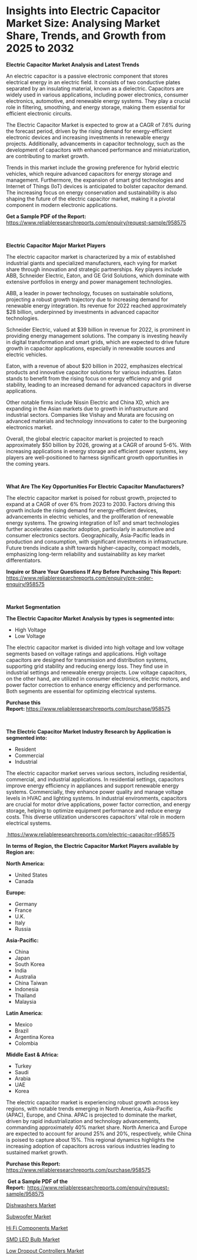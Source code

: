 <p><h1>Insights into Electric Capacitor Market Size: Analysing Market Share, Trends, and Growth from 2025 to 2032</h1></p><p><strong>Electric Capacitor Market Analysis and Latest Trends</strong></p>
<p><p>An electric capacitor is a passive electronic component that stores electrical energy in an electric field. It consists of two conductive plates separated by an insulating material, known as a dielectric. Capacitors are widely used in various applications, including power electronics, consumer electronics, automotive, and renewable energy systems. They play a crucial role in filtering, smoothing, and energy storage, making them essential for efficient electronic circuits.</p><p>The Electric Capacitor Market is expected to grow at a CAGR of 7.6% during the forecast period, driven by the rising demand for energy-efficient electronic devices and increasing investments in renewable energy projects. Additionally, advancements in capacitor technology, such as the development of capacitors with enhanced performance and miniaturization, are contributing to market growth.</p><p>Trends in this market include the growing preference for hybrid electric vehicles, which require advanced capacitors for energy storage and management. Furthermore, the expansion of smart grid technologies and Internet of Things (IoT) devices is anticipated to bolster capacitor demand. The increasing focus on energy conservation and sustainability is also shaping the future of the electric capacitor market, making it a pivotal component in modern electronic applications.</p></p>
<p><strong>Get a Sample PDF of the Report:&nbsp;</strong> <a href="https://www.reliableresearchreports.com/enquiry/request-sample/958575?utm_campaign=31&utm_medium=2&utm_source=Github&utm_content=ia&utm_term=11022025&utm_id=electric-capacitor">https://www.reliableresearchreports.com/enquiry/request-sample/958575</a></p>
<p>&nbsp;</p>
<p><strong>Electric Capacitor Major Market Players</strong></p>
<p><p>The electric capacitor market is characterized by a mix of established industrial giants and specialized manufacturers, each vying for market share through innovation and strategic partnerships. Key players include ABB, Schneider Electric, Eaton, and GE Grid Solutions, which dominate with extensive portfolios in energy and power management technologies.</p><p>ABB, a leader in power technology, focuses on sustainable solutions, projecting a robust growth trajectory due to increasing demand for renewable energy integration. Its revenue for 2022 reached approximately $28 billion, underpinned by investments in advanced capacitor technologies.</p><p>Schneider Electric, valued at $39 billion in revenue for 2022, is prominent in providing energy management solutions. The company is investing heavily in digital transformation and smart grids, which are expected to drive future growth in capacitor applications, especially in renewable sources and electric vehicles.</p><p>Eaton, with a revenue of about $20 billion in 2022, emphasizes electrical products and innovative capacitor solutions for various industries. Eaton stands to benefit from the rising focus on energy efficiency and grid stability, leading to an increased demand for advanced capacitors in diverse applications.</p><p>Other notable firms include Nissin Electric and China XD, which are expanding in the Asian markets due to growth in infrastructure and industrial sectors. Companies like Vishay and Murata are focusing on advanced materials and technology innovations to cater to the burgeoning electronics market.</p><p>Overall, the global electric capacitor market is projected to reach approximately $50 billion by 2026, growing at a CAGR of around 5-6%. With increasing applications in energy storage and efficient power systems, key players are well-positioned to harness significant growth opportunities in the coming years.</p></p>
<p>&nbsp;</p>
<p><strong>What Are The Key Opportunities For Electric Capacitor Manufacturers?</strong></p>
<p><p>The electric capacitor market is poised for robust growth, projected to expand at a CAGR of over 6% from 2023 to 2030. Factors driving this growth include the rising demand for energy-efficient devices, advancements in electric vehicles, and the proliferation of renewable energy systems. The growing integration of IoT and smart technologies further accelerates capacitor adoption, particularly in automotive and consumer electronics sectors. Geographically, Asia-Pacific leads in production and consumption, with significant investments in infrastructure. Future trends indicate a shift towards higher-capacity, compact models, emphasizing long-term reliability and sustainability as key market differentiators.</p></p>
<p><strong>Inquire or Share Your Questions If Any Before Purchasing This Report:</strong> <a href="https://www.reliableresearchreports.com/enquiry/pre-order-enquiry/958575?utm_campaign=31&utm_medium=2&utm_source=Github&utm_content=ia&utm_term=11022025&utm_id=electric-capacitor">https://www.reliableresearchreports.com/enquiry/pre-order-enquiry/958575</a></p>
<p>&nbsp;</p>
<p><strong>Market Segmentation</strong></p>
<p><strong>The Electric Capacitor Market Analysis by types is segmented into:</strong></p>
<p><ul><li>High Voltage</li><li>Low Voltage</li></ul></p>
<p><p>The electric capacitor market is divided into high voltage and low voltage segments based on voltage ratings and applications. High voltage capacitors are designed for transmission and distribution systems, supporting grid stability and reducing energy loss. They find use in industrial settings and renewable energy projects. Low voltage capacitors, on the other hand, are utilized in consumer electronics, electric motors, and power factor correction to enhance energy efficiency and performance. Both segments are essential for optimizing electrical systems.</p></p>
<p><strong>Purchase this Report:&nbsp;</strong><a href="https://www.reliableresearchreports.com/purchase/958575?utm_campaign=31&utm_medium=2&utm_source=Github&utm_content=ia&utm_term=11022025&utm_id=electric-capacitor">https://www.reliableresearchreports.com/purchase/958575</a></p>
<p>&nbsp;</p>
<p><strong>The Electric Capacitor Market Industry Research by Application is segmented into:</strong></p>
<p><ul><li>Resident</li><li>Commercial</li><li>Industrial</li></ul></p>
<p><p>The electric capacitor market serves various sectors, including residential, commercial, and industrial applications. In residential settings, capacitors improve energy efficiency in appliances and support renewable energy systems. Commercially, they enhance power quality and manage voltage levels in HVAC and lighting systems. In industrial environments, capacitors are crucial for motor drive applications, power factor correction, and energy storage, helping to optimize equipment performance and reduce energy costs. This diverse utilization underscores capacitors’ vital role in modern electrical systems.</p></p>
<p><a href="https://www.reliableresearchreports.com/electric-capacitor-r958575?utm_campaign=31&utm_medium=2&utm_source=Github&utm_content=ia&utm_term=11022025&utm_id=electric-capacitor">&nbsp;https://www.reliableresearchreports.com/electric-capacitor-r958575</a></p>
<p><strong>In terms of Region, the Electric Capacitor Market Players available by Region are:</strong></p>
<p>
    <p> <strong> North America: </strong>
        <ul>
            <li>United States</li>
            <li>Canada</li>
        </ul>
        </p> 
    <p> <strong> Europe: </strong>
        <ul>
            <li>Germany</li>
            <li>France</li>
            <li>U.K.</li>
            <li>Italy</li>
            <li>Russia</li>
        </ul>
        </p> 
    <p> <strong> Asia-Pacific: </strong>
        <ul>
            <li>China</li>
            <li>Japan</li>
            <li>South Korea</li>
            <li>India</li>
            <li>Australia</li>
            <li>China Taiwan</li>
            <li>Indonesia</li>
            <li>Thailand</li>
            <li>Malaysia</li>
        </ul>
        </p> 
    <p> <strong> Latin America: </strong>
        <ul>
            <li>Mexico</li>
            <li>Brazil</li>
            <li>Argentina Korea</li>
            <li>Colombia</li>
        </ul>
        </p> 
    <p> <strong> Middle East & Africa: </strong>
        <ul>
            <li>Turkey</li>
            <li>Saudi</li>
            <li>Arabia</li>
            <li>UAE</li>
            <li>Korea</li>
        </ul>
    </p>
    </p>
<p><p>The electric capacitor market is experiencing robust growth across key regions, with notable trends emerging in North America, Asia-Pacific (APAC), Europe, and China. APAC is projected to dominate the market, driven by rapid industrialization and technology advancements, commanding approximately 40% market share. North America and Europe are expected to account for around 25% and 20%, respectively, while China is poised to capture about 15%. This regional dynamics highlights the increasing adoption of capacitors across various industries leading to sustained market growth.</p></p>
<p><strong>Purchase this Report: </strong><a href="https://www.reliableresearchreports.com/purchase/958575?utm_campaign=31&utm_medium=2&utm_source=Github&utm_content=ia&utm_term=11022025&utm_id=electric-capacitor">https://www.reliableresearchreports.com/purchase/958575</a></p>
<p>&nbsp;<strong>Get a Sample PDF of the Report:&nbsp;&nbsp;</strong><a href="https://www.reliableresearchreports.com/enquiry/request-sample/958575?utm_campaign=31&utm_medium=2&utm_source=Github&utm_content=ia&utm_term=11022025&utm_id=electric-capacitor">https://www.reliableresearchreports.com/enquiry/request-sample/958575</a></p>
<p><strong></strong></p>
<p><p><a href="https://github.com/bogganbillie6969/Market-Research-Report-List-1/blob/main/dishwashers-market.md?utm_campaign=31&utm_medium=2&utm_source=Github&utm_content=ia&utm_term=11022025&utm_id=electric-capacitor">Dishwashers Market</a></p><p><a href="https://github.com/boisetwa16/Market-Research-Report-List-1/blob/main/subwoofer-market.md?utm_campaign=31&utm_medium=2&utm_source=Github&utm_content=ia&utm_term=11022025&utm_id=electric-capacitor">Subwoofer Market</a></p><p><a href="https://github.com/vioarapoyil/Market-Research-Report-List-1/blob/main/hi-fi-components-market.md?utm_campaign=31&utm_medium=2&utm_source=Github&utm_content=ia&utm_term=11022025&utm_id=electric-capacitor">Hi Fi Components Market</a></p><p><a href="https://github.com/crooneinis80/Market-Research-Report-List-1/blob/main/smd-led-bulb-market.md?utm_campaign=31&utm_medium=2&utm_source=Github&utm_content=ia&utm_term=11022025&utm_id=electric-capacitor">SMD LED Bulb Market</a></p><p><a href="https://github.com/zupankocka/Market-Research-Report-List-1/blob/main/low-dropout-controllers-market.md?utm_campaign=31&utm_medium=2&utm_source=Github&utm_content=ia&utm_term=11022025&utm_id=electric-capacitor">Low Dropout Controllers Market</a></p></p>